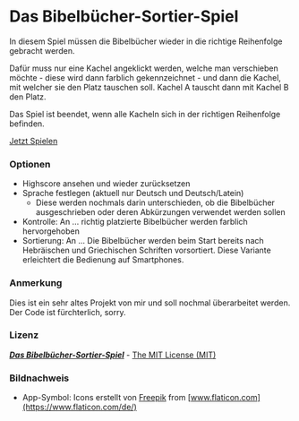 # Das Bibelbücher-Sortier-Spiel
In diesem Spiel müssen die Bibelbücher wieder in die richtige Reihenfolge gebracht werden.

Dafür muss nur eine Kachel angeklickt werden, welche man verschieben möchte - diese wird dann farblich gekennzeichnet - 
und dann die Kachel, mit welcher sie den Platz tauschen soll. Kachel A tauscht dann mit Kachel B den Platz.

Das Spiel ist beendet, wenn alle Kacheln sich in der richtigen Reihenfolge befinden.

[Jetzt Spielen](https://alexanderhentzsch.github.io/jw-bb-sorting-game/)


### Optionen
- Highscore ansehen und wieder zurücksetzen
- Sprache festlegen (aktuell nur Deutsch und Deutsch/Latein)
    - Diese werden nochmals darin unterschieden, ob die Bibelbücher ausgeschrieben
    oder deren Abkürzungen verwendet werden sollen
- Kontrolle: An ... richtig platzierte Bibelbücher werden farblich hervorgehoben
- Sortierung: An ... Die Bibelbücher werden beim Start bereits nach Hebräischen und Griechischen Schriften vorsortiert. 
Diese Variante erleichtert die Bedienung auf Smartphones.


### Anmerkung
Dies ist ein sehr altes Projekt von mir und soll nochmal überarbeitet werden. Der Code ist fürchterlich, sorry.


### Lizenz
[_**Das Bibelbücher-Sortier-Spiel**_](https://github.com/alexanderhentzsch/jw-bb-sorting-game) - [The MIT License (MIT)](https://github.com/alexanderhentzsch/jw-bb-sorting-game/blob/master/LICENSE)

### Bildnachweis
- App-Symbol: Icons erstellt von [Freepik](https://www.freepik.com) from [www.flaticon.com](https://www.flaticon.com/de/)